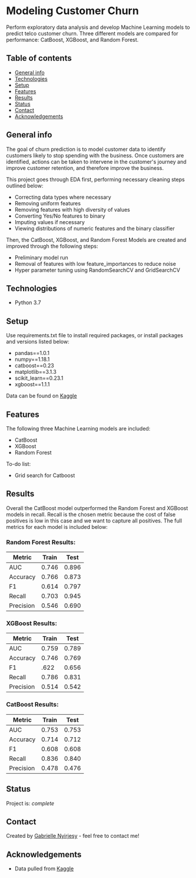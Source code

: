 # Modeling Customer Churn
Perform exploratory data analysis and develop Machine Learning models to predict telco customer churn. Three different models are compared for performance: CatBoost, XGBoost, and Random Forest.

## Table of contents
* [General info](#general-info)
* [Technologies](#technologies)
* [Setup](#setup)
* [Features](#features)
* [Results](#results)
* [Status](#status)
* [Contact](#contact)
* [Acknowledgements](#acknowledgements)

## General info
The goal of churn prediction is to model customer data to identify customers likely to stop spending with the business. Once customers are identified, actions can be taken to intervene in the customer's journey and improve customer retention, and therefore improve the business. 

This project goes through EDA first, performing necessary cleaning steps outlined below:

* Correcting data types where necessary
* Removing uniform features 
* Removing features with high diversity of values
* Converting Yes/No features to binary
* Imputing values if necessary
* Viewing distributions of numeric features and the binary classifier

Then, the CatBoost, XGBoost, and Random Forest Models are created and improved through the following steps:

* Preliminary model run
* Removal of features with low feature_importances to reduce noise
* Hyper parameter tuning using RandomSearchCV and GridSearchCV

## Technologies
* Python 3.7

## Setup
Use requirements.txt file to install required packages, or install packages and versions listed below:

* pandas==1.0.1
* numpy==1.18.1
* catboost==0.23
* matplotlib==3.1.3
* scikit_learn==0.23.1
* xgboost==1.1.1

Data can be found on [Kaggle](https://www.kaggle.com/blastchar/telco-customer-churn)

## Features
The following three Machine Learning models are included:

* CatBoost
* XGBoost
* Random Forest

To-do list:

* Grid search for Catboost

## Results
Overall the CatBoost model outperformed the Random Forest and XGBoost models in recall. Recall is the chosen metric because the cost of false positives is low in this case and we want to capture all positives. The full metrics for each model is included below: 
### Random Forest Results:
| Metric | Train | Test |
| ------ | ----- | ----- |
| AUC | 0.746 | 0.896 |
| Accuracy | 0.766 | 0.873 |
| F1 | 0.614 | 0.797 |
| Recall | 0.703 | 0.945 |
| Precision | 0.546 | 0.690 |
### XGBoost Results:
| Metric | Train | Test |
| ------ | ----- | ----- |
| AUC | 0.759 |  0.789 |
| Accuracy | 0.746 | 0.769 |
| F1 | .622 | 0.656 |
| Recall | 0.786 |  0.831 |
| Precision | 0.514 | 0.542 |

### CatBoost Results:
| Metric | Train | Test |
| ------ | ----- | ----- |
| AUC | 0.753 |  0.753 |
| Accuracy | 0.714 | 0.712 |
| F1 | 0.608 |  0.608 |
| Recall | 0.836 | 0.840 |
| Precision | 0.478 |  0.476 |

## Status
Project is: _complete_

## Contact
Created by [Gabrielle Nyirjesy](https://www.linkedin.com/in/gabrielle-nyirjesy) - feel free to contact me!

## Acknowledgements
* Data pulled from [Kaggle](https://www.kaggle.com/blastchar/telco-customer-churn)
